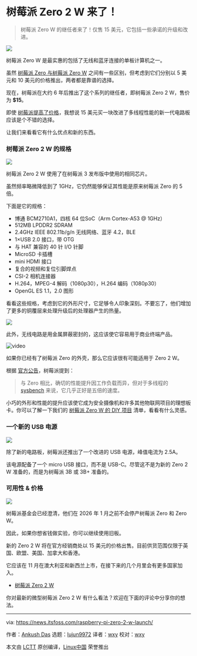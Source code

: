 [#]: subject: "Raspberry Pi Zero 2 W is Here!"
[#]: via: "https://news.itsfoss.com/raspberry-pi-zero-2-w-launch/"
[#]: author: "Ankush Das https://news.itsfoss.com/author/ankush/"
[#]: collector: "lujun9972"
[#]: translator: "wxy"
[#]: reviewer: "wxy"
[#]: publisher: " "
[#]: url: " "

树莓派 Zero 2 W 来了！
======

> 树莓派 Zero W 的继任者来了！仅售 15 美元，它包括一些承诺的升级和改进。

![](https://i2.wp.com/news.itsfoss.com/wp-content/uploads/2021/10/raspberry-pi-zero-2-w-ft.png?w=1200&ssl=1)

树莓派 Zero W 是最实惠的包括了无线和蓝牙连接的单板计算机之一。

虽然 [树莓派 Zero 与树莓派 Zero W][1] 之间有一些区别，但考虑到它们分别以 5 美元和 10 美元的价格推出，两者都是靠谱的选择。

现在，树莓派在大约 6 年后推出了这个系列的继任者，即树莓派 Zero 2 W，售价为 **$15**。

即使 [树莓派提高了价格][2]，我想说 15 美元买一块改进了多线程性能的新一代电路板应该是个不错的选择。

让我们来看看它有什么优点和新的东西。

### 树莓派 Zero 2 W 的规格

![][3]

树莓派 Zero 2 W 使用了在树莓派 3 发布版中使用的相同芯片。

虽然频率略微降低到了 1GHz，它仍然能够保证其性能是原来树莓派 Zero 的 5 倍。

下面是它的规格：

  * 博通 BCM2710A1，四核 64 位SoC（Arm Cortex-A53 @ 1GHz）
  * 512MB LPDDR2 SDRAM
  * 2.4GHz IEEE 802.11b/g/n 无线网络、蓝牙 4.2，BLE
  * 1×USB 2.0 接口，带 OTG
  * 与 HAT 兼容的 40 针 I/O 针脚
  * MicroSD 卡插槽
  * mini HDMI 接口
  * 复合的视频和复位引脚焊点
  * CSI-2 相机连接器
  * H.264，MPEG-4 解码（1080p30），H.264 编码（1080p30）
  * OpenGL ES 1.1，2.0 图形

看看这些规格，考虑到它的外形尺寸，它足够令人印象深刻。不要忘了，他们增加了更多的铜覆层来处理升级后的处理器产生的热量。

![][4]

此外，无线电路是用金属屏蔽密封的，这应该使它容易用于商业终端产品。

![video][5]

如果你已经有了树莓派 Zero 的外壳，那么它应该很有可能适用于 Zero 2 W。

根据 [官方公告][6]，树莓派提到：

> 与 Zero 相比，确切的性能提升因工作负载而异，但对于多线程的 [sysbench][7] 来说，它几乎正好是五倍的速度。

小巧的外形和性能的提升应该使它成为安全摄像机和许多其他物联网项目的理想板卡。你可以了解一下我们的 [树莓派 Zero W 的 DIY 项目][8] 清单，看看有什么灵感。

### 一个新的 USB 电源

![][9]

除了新的电路板，树莓派还推出了一个改进的 USB 电源，峰值电流为 2.5A。

该电源配备了一个 micro USB 接口，而不是 USB-C。尽管这不是为新的 Zero 2 W 准备的，而是为树莓派 3B 或 3B+ 准备的。

### 可用性 & 价格

![][10]

树莓派基金会已经澄清，他们在 2026 年 1 月之前不会停产树莓派 Zero 和 Zero W。

因此，如果你想省钱做实验，你可以继续使用旧板。

新的 Zero 2 W 将在官方经销商处以 15 美元的价格出售。目前供货范围仅限于英国、欧盟、美国、加拿大和香港。

它应该在 11 月在澳大利亚和新西兰上市，在接下来的几个月里会有更多国家加入。

- [树莓派 Zero 2 W][11]

你对最新的微型树莓派 Zero 2 W 有什么看法？欢迎在下面的评论中分享你的想法。

--------------------------------------------------------------------------------

via: https://news.itsfoss.com/raspberry-pi-zero-2-w-launch/

作者：[Ankush Das][a]
选题：[lujun9972][b]
译者：[wxy](https://github.com/wxy)
校对：[wxy](https://github.com/wxy)

本文由 [LCTT](https://github.com/LCTT/TranslateProject) 原创编译，[Linux中国](https://linux.cn/) 荣誉推出

[a]: https://news.itsfoss.com/author/ankush/
[b]: https://github.com/lujun9972
[1]: https://itsfoss.com/raspberry-pi-zero-vs-zero-w/
[2]: https://news.itsfoss.com/raspberry-pi-price-hike/
[3]: https://i2.wp.com/news.itsfoss.com/wp-content/uploads/2021/10/Raspberry-Pi-Zero-2-W.jpg?w=800&ssl=1
[4]: https://i0.wp.com/news.itsfoss.com/wp-content/uploads/2021/10/raspberry-pi-zero-2-w-wireless.jpg?w=800&ssl=1
[5]: https://youtu.be/V2frBYX62LU
[6]: https://www.raspberrypi.com/news/new-raspberry-pi-zero-2-w-2/
[7]: https://github.com/akopytov/sysbench
[8]: https://itsfoss.com/raspberry-pi-zero-projects/
[9]: https://i2.wp.com/news.itsfoss.com/wp-content/uploads/2021/10/rp-power-supply.png?w=800&ssl=1
[10]: https://i1.wp.com/news.itsfoss.com/wp-content/uploads/2021/10/Raspberry-Pi-Zero-2-W-Lifestyle.jpg?w=800&ssl=1
[11]: https://www.raspberrypi.com/products/raspberry-pi-zero-2-w/
